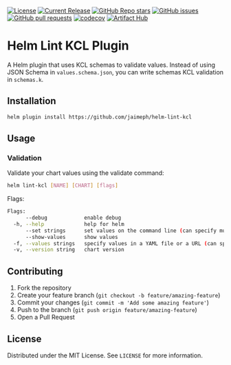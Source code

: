 [![License](https://img.shields.io/github/license/jaimeph/helm-lint-kcl.svg)](https://github.com/jaimeph/helm-lint-kcl/blob/main/LICENSE)
[![Current Release](https://img.shields.io/github/release/jaimeph/helm-lint-kcl.svg?logo=github)](https://github.com/jaimeph/helm-lint-kcl/releases/latest)
[![GitHub Repo stars](https://img.shields.io/github/stars/jaimeph/helm-lint-kcl?style=flat&logo=github)](https://github.com/jaimeph/helm-lint-kcl/stargazers)
[![GitHub issues](https://img.shields.io/github/issues/jaimeph/helm-lint-kcl.svg)](https://github.com/jaimeph/helm-lint-kcl/issues)
[![GitHub pull requests](https://img.shields.io/github/issues-pr/jaimeph/helm-lint-kcl.svg)](https://github.com/jaimeph/helm-lint-kcl/pulls)
[![codecov](https://codecov.io/gh/jaimeph/helm-lint-kcl/branch/main/graph/badge.svg?token=4qAukyB2yX)](https://codecov.io/gh/jaimeph/helm-lint-kcl)
[![Artifact Hub](https://img.shields.io/endpoint?url=https://artifacthub.io/badge/repository/lint-kcl)](https://artifacthub.io/packages/search?repo=lint-kcl)
# Helm Lint KCL Plugin

A Helm plugin that uses KCL schemas to validate values. Instead of using JSON Schema in `values.schema.json`, you can write schemas KCL validation in `schemas.k`.

## Installation

```bash
helm plugin install https://github.com/jaimeph/helm-lint-kcl
```

## Usage

### Validation

Validate your chart values using the validate command:
```bash
helm lint-kcl [NAME] [CHART] [flags]
```

Flags:
```bash
Flags:
      --debug            enable debug
  -h, --help             help for helm
      --set strings      set values on the command line (can specify multiple or separate values with commas: key1=val1,key2=val2)
      --show-values      show values
  -f, --values strings   specify values in a YAML file or a URL (can specify multiple)
  -v, --version string   chart version
```

## Contributing

1. Fork the repository
2. Create your feature branch (`git checkout -b feature/amazing-feature`)
3. Commit your changes (`git commit -m 'Add some amazing feature'`)
4. Push to the branch (`git push origin feature/amazing-feature`)
5. Open a Pull Request

## License

Distributed under the MIT License. See `LICENSE` for more information.
